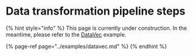 # Data transformation pipeline steps

{% hint style="info" %}
This page is currently under construction. In the meantime, please refer to the [DataVec](../examples/datavec.md) example. 

{% page-ref page="../examples/datavec.md" %}
{% endhint %}




